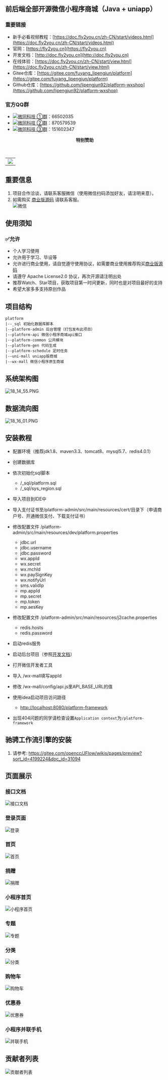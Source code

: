## 前后端全部开源微信小程序商城（Java + uniapp）

### 重要链接
- 新手必看视频教程：[https://doc.fly2you.cn/zh-CN/start/videos.html](https://doc.fly2you.cn/zh-CN/start/videos.html)
- 官网：[https://fly2you.cn](https://fly2you.cn)
- 开发文档：[http://doc.fly2you.cn](http://doc.fly2you.cn)
- 在线体验：[https://doc.fly2you.cn/zh-CN/start/view.html](https://doc.fly2you.cn/zh-CN/start/view.html)
- Gitee仓库：[https://gitee.com/fuyang_lipengjun/platform](https://gitee.com/fuyang_lipengjun/platform)
- Github仓库：[https://github.com/lipengjun92/platform-wxshop](https://github.com/lipengjun92/platform-wxshop)

### 官方QQ群
- <a target="_blank" href="https://qm.qq.com/cgi-bin/qm/qr?k=HNLRmaIdvnj2e_TGkMspORvIn-AHNZCb&jump_from=webapi"><img border="0" src="//pub.idqqimg.com/wpa/images/group.png" alt="微同科技 ①群" title="微同科技 ①群"></a>：66502035
- <a target="_blank" href="https://qm.qq.com/cgi-bin/qm/qr?k=4i3Z9xgp7SlPnk_X1v0TWToSOoT_gJMz&jump_from=webapi"><img border="0" src="//pub.idqqimg.com/wpa/images/group.png" alt="微同科技 ②群" title="微同科技 ②群"></a>：870579539
- <a target="_blank" href="https://qm.qq.com/cgi-bin/qm/qr?k=hQLMx7vYLfP_C-d2-yP_udx1yciJXfHC&jump_from=webapi"><img border="0" src="//pub.idqqimg.com/wpa/images/group.png" alt="微同科技 ③群" title="微同科技 ③群"></a>：151602347

<p align="center">
  <b>特别赞助</b>
</p>
<br/>
<table align="center" cellspacing="0" cellpadding="0">
  <tbody>
    <tr>
      <td align="center" valign="middle" colspan="3">
	      <a href="http://www.ccflow.org/?from=fuyang_lipengjun" target="_blank">
					<img src="https://platform-wxmall-1251990035.cos.ap-shanghai.myqcloud.com/ccflow.png">
				</a>
      </td>
    </tr>
  </tbody>
</table>

## 重要信息
1. 项目合作洽谈，请联系客服微信（使用微信扫码添加好友，请注明来意）。
2. 如需购买 [商业版源码](https://fly2you.cn/ma.html) 请联系客服。<br>
![](https://platform-wxmall.oss-cn-beijing.aliyuncs.com/image/2023_09_20/11_33_59.png "微信")

## 使用须知
### ✅允许
- 个人学习使用
- 允许用于学习、毕设等
- 允许进行商业使用，请自觉遵守使用协议，如需要商业使用推荐购买[商业版源码](https://fly2you.cn/ma.html)
- 请遵守 Apache License2.0 协议，再次开源请注明出处
- 推荐Watch、Star项目，获取项目第一时间更新，同时也是对项目最好的支持
- 希望大家多多支持原创作品

## 项目结构
~~~
platform
|--_sql 初始化数据库脚本
|--platform-admin 后台管理（打包发布此项目）
|--platform-api 微信小程序商城api接口
|--platform-common 公共模块
|--platform-gen 代码生成
|--platform-schedule 定时任务
|--uni-mall uniapp版商城
|--wx-mall 微信小程序原生商城
~~~

## 系统架构图
![18_14_55.PNG](https://platform-wxmall.oss-cn-beijing.aliyuncs.com/image/2023_10_19/18_14_55.png)

## 数据流向图
![18_16_01.PNG](https://platform-wxmall.oss-cn-beijing.aliyuncs.com/image/2023_10_19/18_16_01.png)

## 安装教程

* 配置环境（推荐jdk1.8、maven3.3、tomcat8、mysql5.7、redis4.0.1）
* 创建数据库
* 依次初始化sql脚本 
    * /_sql/platform.sql
    * /_sql/sys_region.sql

* 导入项目到IDE中
* 导入支付证书至/platform-admin/src/main/resources/cert/目录下（申请商户号、开通微信支付、下载支付证书）
* 修改配置文件 /platform-admin/src/main/resources/dev/platform.properties
    * jdbc.url
    * jdbc.username
    * jdbc.password
    * wx.appId
    * wx.secret
    * wx.mchId
    * wx.paySignKey
    * wx.notifyUrl
    * sms.validIp
    * mp.appId
    * mp.secret
    * mp.token
    * mp.aesKey
* 修改配置文件 /platform-admin/src/main/resources/j2cache.properties
    * redis.hosts
    * redis.password
* 启动redis服务
* 启动后台项目（参照<a href="https://doc.fly2you.cn/zh-CN/start/02.html#%E6%9C%AC%E5%9C%B0%E9%83%A8%E7%BD%B2">开发文档</a>）
* 打开微信开发者工具
* 导入 /wx-mall填写appId
* 修改 /wx-mall/config/api.js里API_BASE_URL的值
* 使用idea启动项目访问路径
    * [http://localhost:8080/platform-framework](http://localhost:8080/platform-framework)
* 出现404问题的同学请检查设置`Application context`为`/platform-framework`

## 驰骋工作流引擎的安装
   1. 请参考: https://gitee.com/opencc/JFlow/wikis/pages/preview?sort_id=4199224&doc_id=31094
   
## 页面展示
### 接口文档
![](https://platform-wxmall.oss-cn-beijing.aliyuncs.com/image/2023_09_20/15_06_39.png "接口文档")
### 登录页面
![](https://platform-wxmall.oss-cn-beijing.aliyuncs.com/upload/20180708/login.png "登录")
### 首页
![](https://platform-wxmall.oss-cn-beijing.aliyuncs.com/upload/20180708/index.png "首页")
### 捐赠
![](https://platform-wxmall.oss-cn-beijing.aliyuncs.com/upload/20180727/4.png "捐赠")
### 小程序首页
![](https://platform-wxmall.oss-cn-beijing.aliyuncs.com/upload/20180727/5.png "小程序首页")
### 专题
![](https://platform-wxmall.oss-cn-beijing.aliyuncs.com/upload/20180727/6.png "专题")
### 分类
![](https://platform-wxmall.oss-cn-beijing.aliyuncs.com/upload/20180727/7.png "分类")
### 购物车
![](https://platform-wxmall.oss-cn-beijing.aliyuncs.com/upload/20180727/8.png "购物车")
### 优惠券
![](https://platform-wxmall.oss-cn-beijing.aliyuncs.com/upload/20180727/10.png "优惠券")
### 小程序并联手机
![](https://platform-wxmall.oss-cn-beijing.aliyuncs.com/upload/20180727/11.png "并联手机")

## 贡献者列表
![](https://platform-wxmall.oss-cn-beijing.aliyuncs.com/image/2023_09_20/12_11_57.png "贡献者列表")
